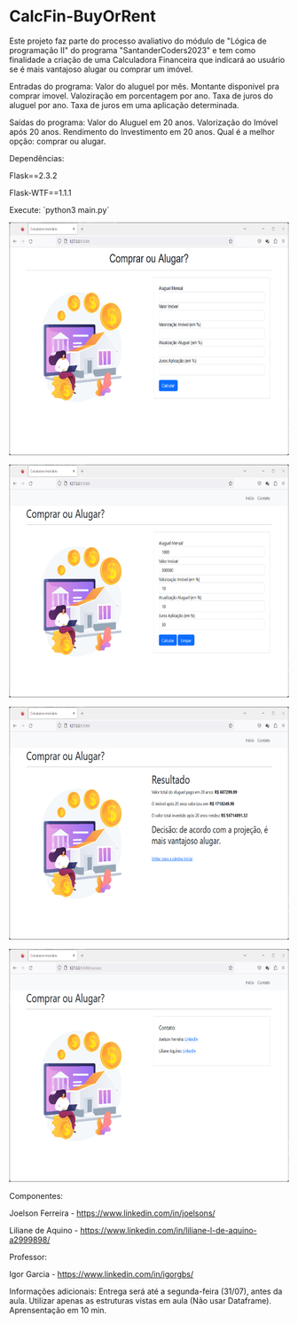# CalcFin-BuyOrRent
Este projeto faz parte do processo avaliativo do módulo de "Lógica de programação II" do programa "SantanderCoders2023" e tem como finalidade a criação de uma Calculadora Financeira que indicará ao usuário se é mais vantajoso alugar ou comprar um imóvel.

Entradas do programa:
Valor do aluguel por mês.
Montante disponivel pra comprar imovel.
Valoziração em porcentagem por ano.
Taxa de juros do aluguel por ano.
Taxa de juros em uma aplicação determinada.

Saídas do programa:
Valor do Aluguel em 20 anos.
Valorização do Imóvel após 20 anos.
Rendimento do Investimento em 20 anos.
Qual é a melhor opção: comprar ou alugar.


Dependências:
<p> Flask==2.3.2 </p>
<p> Flask-WTF==1.1.1 </p>

<p> Execute: `python3 main.py` </p>

<p align="center">
  <img width="720" height="420" src="static/Tela Inicial.png">
</p>

<p align="center">
  <img width="720" height="420" src="static/Preenchimento.png">
</p>

<p align="center">
  <img width="720" height="420" src="static/Resultado.png">
</p>

<p align="center">
  <img width="720" height="420" src="static/Contato.png">
</p>

Componentes:
    <p> Joelson Ferreira - https://www.linkedin.com/in/joelsons/ </p>
    <p> Liliane de Aquino - https://www.linkedin.com/in/liliane-l-de-aquino-a2999898/ </p>

Professor:
    <p> Igor Garcia - https://www.linkedin.com/in/igorgbs/ </p>

    
Informações adicionais:
    Entrega será até a segunda-feira (31/07), antes da aula.
    Utilizar apenas as estruturas vistas em aula (Não usar Dataframe).
    Aprensentação em 10 min.
